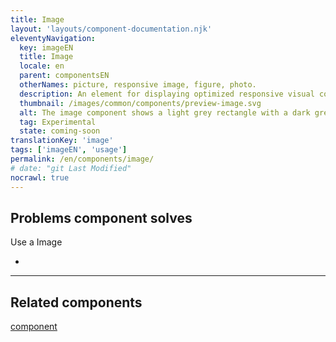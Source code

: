 ```yaml
---
title: Image
layout: 'layouts/component-documentation.njk'
eleventyNavigation:
  key: imageEN
  title: Image
  locale: en
  parent: componentsEN
  otherNames: picture, responsive image, figure, photo.
  description: An element for displaying optimized responsive visual content.
  thumbnail: /images/common/components/preview-image.svg
  alt: The image component shows a light grey rectangle with a dark grey circle in it, representing the sun and 2 dark grey triangles representing mountains.
  tag: Experimental
  state: coming-soon
translationKey: 'image'
tags: ['imageEN', 'usage']
permalink: /en/components/image/
# date: "git Last Modified"
nocrawl: true
---
```


## Problems component solves

Use a Image

-

<hr/>

## Related components

<a href="">component</a>


